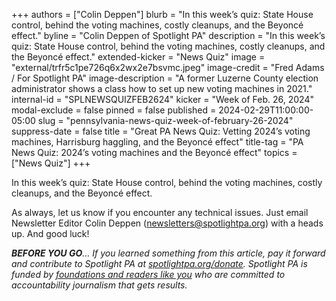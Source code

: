 +++
authors = ["Colin Deppen"]
blurb = "In this week’s quiz: State House control, behind the voting machines, costly cleanups, and the Beyoncé effect."
byline = "Colin Deppen of Spotlight PA"
description = "In this week’s quiz: State House control, behind the voting machines, costly cleanups, and the Beyoncé effect."
extended-kicker = "News Quiz"
image = "external/trfr5c1pe726q6x2wx2e7bsvmc.jpeg"
image-credit = "Fred Adams / For Spotlight PA"
image-description = "A former Luzerne County election administrator shows a class how to set up new voting machines in 2021."
internal-id = "SPLNEWSQUIZFEB2624"
kicker = "Week of Feb. 26, 2024"
modal-exclude = false
pinned = false
published = 2024-02-29T11:00:00-05:00
slug = "pennsylvania-news-quiz-week-of-february-26-2024"
suppress-date = false
title = "Great PA News Quiz: Vetting 2024’s voting machines, Harrisburg haggling, and the Beyoncé effect"
title-tag = "PA News Quiz: 2024’s voting machines and the Beyoncé effect"
topics = ["News Quiz"]
+++

In this week’s quiz: State House control, behind the voting machines, costly cleanups, and the Beyoncé effect.

<div data-tf-live="01HQRG9PGDXPH4F16PBCD8E96P"></div><script src="//embed.typeform.com/next/embed.js"></script>

As always, let us know if you encounter any technical issues. Just email Newsletter Editor Colin Deppen (newsletters@spotlightpa.org) with a heads up. And good luck!

<strong><em>BEFORE YOU GO</em></strong><em>… If you learned something from this article, pay it forward and contribute to Spotlight PA at </em><a href="http://spotlightpa.org/donate"><em>spotlightpa.org/donate</em></a><em>. Spotlight PA is funded by </em><a href="https://www.spotlightpa.org/support"><em>foundations and readers like you</em></a><em> who are committed to accountability journalism that gets results.</em>

